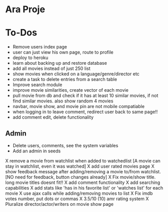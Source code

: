 # Ara Proje

# To-Dos
* Remove users index page
* user can just view his own page, route to profile
* deploy to heroku
* learn about backing up and restore database
* add all movies instead of just 250 list
* show movies when clicked on a language/genre/director etc
* create a task to delete entries from a search table
* Improve search module
* improve movie similarities, create vector of each movie
* pull movie from db and check if it has at least 10 similar movies, if not
  find similar movies. also show random 4 movies
* navbar, movie show, and movie pin are not mobile compatiable
* when logging in to leave comment, redirect user back to same page!!
* add comment edit, delete functionality

## Admin 
* Delete users, comments, see the system variables
* Add an admin in seeds

X remove a movie from watchlist when added to watchedlist
  [A movie can stay in watchlist, even it was watched]
X add user rated movies page
X show feedback message after adding/removing a movie to/from watchlist.
  [NO need for feedback, button changes already]
X Fix movie/show title. long movie titles doesnt fit!!
X add comment functionality
X add searching capabilities
X add stats like 'has in his favorite list' or 'watches list' for each movie
X use ajax calls while adding/removing movies to list
X Fix imdb votes number, put dots or commas
X 3.5/10 (10) amr rating system
X Pluralize director/actor/writers on movie show page
